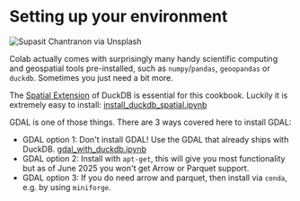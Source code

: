 # Setting up your environment

![Supasit Chantranon via Unsplash](https://images.unsplash.com/photo-1580745168634-33c78f4c4177?q=80&w=960&auto=format&fit=crop&ixlib=rb-4.1.0&ixid=M3wxMjA3fDB8MHxwaG90by1wYWdlfHx8fGVufDB8fHx8fA%3D%3D)

Colab actually comes with surprisingly many handy scientific computing and geospatial tools pre-installed, such as `numpy`/`pandas`, `geoopandas` or `duckdb`. Sometimes you just need a bit more.

The [Spatial Extension](https://duckdb.org/docs/stable/core_extensions/spatial/overview.html) of DuckDB is essential for this cookbook. Luckily it is extremely easy to install: [install_duckdb_spatial.ipynb](install_duckdb_spatial.ipynb)

GDAL is one of those things. There are 3 ways covered here to install GDAL:
- GDAL option 1: Don't install GDAL! Use the GDAL that already ships with DuckDB. [gdal_with_duckdb.ipynb](gdal_with_duckdb.ipynb)
- GDAL option 2: Install with `apt-get`, this will give you most functionality but as of June 2025 you won't get Arrow or Parquet support.
- GDAL option 3: If you do need arrow and parquet, then install via `conda`, e.g. by using `miniforge`.
